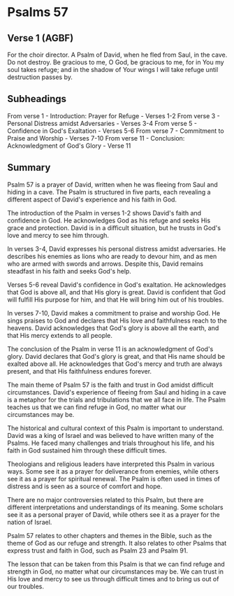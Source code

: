 # Psalms 57

## Verse 1 (AGBF)

For the choir director. A Psalm of David, when he fled from Saul, in the cave. Do not destroy. Be gracious to me, O God, be gracious to me, for in You my soul takes refuge; and in the shadow of Your wings I will take refuge until destruction passes by.

## Subheadings

From verse 1 - Introduction: Prayer for Refuge - Verses 1-2
From verse 3 - Personal Distress amidst Adversaries - Verses 3-4
From verse 5 - Confidence in God's Exaltation - Verses 5-6
From verse 7 - Commitment to Praise and Worship - Verses 7-10
From verse 11 - Conclusion: Acknowledgment of God's Glory - Verse 11

## Summary

Psalm 57 is a prayer of David, written when he was fleeing from Saul and hiding in a cave. The Psalm is structured in five parts, each revealing a different aspect of David's experience and his faith in God.

The introduction of the Psalm in verses 1-2 shows David's faith and confidence in God. He acknowledges God as his refuge and seeks His grace and protection. David is in a difficult situation, but he trusts in God's love and mercy to see him through.

In verses 3-4, David expresses his personal distress amidst adversaries. He describes his enemies as lions who are ready to devour him, and as men who are armed with swords and arrows. Despite this, David remains steadfast in his faith and seeks God's help.

Verses 5-6 reveal David's confidence in God's exaltation. He acknowledges that God is above all, and that His glory is great. David is confident that God will fulfill His purpose for him, and that He will bring him out of his troubles.

In verses 7-10, David makes a commitment to praise and worship God. He sings praises to God and declares that His love and faithfulness reach to the heavens. David acknowledges that God's glory is above all the earth, and that His mercy extends to all people.

The conclusion of the Psalm in verse 11 is an acknowledgment of God's glory. David declares that God's glory is great, and that His name should be exalted above all. He acknowledges that God's mercy and truth are always present, and that His faithfulness endures forever.

The main theme of Psalm 57 is the faith and trust in God amidst difficult circumstances. David's experience of fleeing from Saul and hiding in a cave is a metaphor for the trials and tribulations that we all face in life. The Psalm teaches us that we can find refuge in God, no matter what our circumstances may be. 

The historical and cultural context of this Psalm is important to understand. David was a king of Israel and was believed to have written many of the Psalms. He faced many challenges and trials throughout his life, and his faith in God sustained him through these difficult times.

Theologians and religious leaders have interpreted this Psalm in various ways. Some see it as a prayer for deliverance from enemies, while others see it as a prayer for spiritual renewal. The Psalm is often used in times of distress and is seen as a source of comfort and hope.

There are no major controversies related to this Psalm, but there are different interpretations and understandings of its meaning. Some scholars see it as a personal prayer of David, while others see it as a prayer for the nation of Israel.

Psalm 57 relates to other chapters and themes in the Bible, such as the theme of God as our refuge and strength. It also relates to other Psalms that express trust and faith in God, such as Psalm 23 and Psalm 91.

The lesson that can be taken from this Psalm is that we can find refuge and strength in God, no matter what our circumstances may be. We can trust in His love and mercy to see us through difficult times and to bring us out of our troubles.